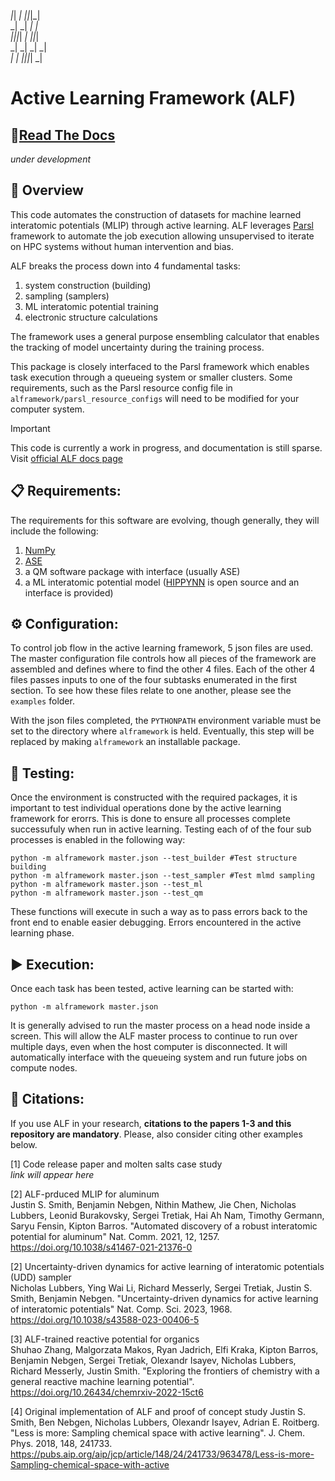 
   _|_|     _|         _|_|_|_|  
 _|    _|   _|         _|        
 _|_|_|_|   _|         _|_|_|    
 _|    _|   _|         _|        
 _|    _|   _|_|_|_|   _|        
                               
# Active Learning Framework (ALF)

## 📄[Read The Docs](https://lanl.github.io/ALF/)
*under development*

## 🚀 Overview

This code automates the construction of datasets for machine learned interatomic potentials (MLIP) through active learning. ALF leverages [Parsl](https://parsl-project.org/) framework to automate the job execution allowing unsupervised to iterate on HPC systems without human intervention and bias.

ALF breaks the process down into 4 fundamental tasks:
1) system construction (building)
2) sampling (samplers)
3) ML interatomic potential training
4) electronic structure calculations

The framework uses a general purpose ensembling calculator that enables the tracking of model uncertainty during the training process.

This package is closely interfaced to the Parsl framework which enables task execution through a queueing system or smaller clusters. Some requirements, such as the Parsl resource config file in `alframework/parsl_resource_configs` will need to be modified for your computer system. 

> [!IMPORTANT]
> This code is currently a work in progress, and documentation is still sparse.
> Visit [official ALF docs page](https://lanl.github.io/ALF/)



## 📋 Requirements: 

The requirements for this software are evolving, though generally, they will include the following: 
1) [NumPy](https://numpy.org/)
2) [ASE](https://wiki.fysik.dtu.dk/ase/)
3) a QM software package with interface (usually ASE)
4) a ML interatomic potential model ([HIPPYNN](https://github.com/lanl/hippynn) is open source and an interface is provided) 

## ⚙️ Configuration:

To control job flow in the active learning framework, 5 json files are used. The master configuration file controls how all pieces of the framework are assembled and defines where to find the other 4 files. Each of the other 4 files passes inputs to one of the four subtasks enumerated in the first section. To see how these files relate to one another, please see the `examples` folder.

With the json files completed, the `PYTHONPATH` environment variable must be set to the directory where `alframework` is held. Eventually, this step will be replaced by making `alframework` an installable package. 

## 🧪 Testing: 

Once the environment is constructed with the required packages, it is important to test individual operations done by the active learning framework for erorrs. This is done to ensure all processes complete successufuly when run in active learning. Testing each of of the four sub processes is enabled in the following way:

```
python -m alframework master.json --test_builder #Test structure building
python -m alframework master.json --test_sampler #Test mlmd sampling
python -m alframework master.json --test_ml 
python -m alframework master.json --test_qm
```

These functions will execute in such a way as to pass errors back to the front end to enable easier debugging. Errors encountered in the active learning phase.

## ▶️ Execution:

Once each task has been tested, active learning can be started with:
```
python -m alframework master.json
```

It is generally advised to run the master process on a head node inside a screen. This will allow the ALF master process to continue to run over multiple days, even when the host computer is disconnected. It will automatically interface with the queueing system and run future jobs on compute nodes. 

## 📃 Citations:

If you use ALF in your research, **citations to the papers 1-3 and this repository are mandatory**.
Please, also consider citing other examples below.  

[1] Code release paper and molten salts case study   
*link will appear here*

[2] ALF-prduced MLIP for aluminum    
Justin S. Smith, Benjamin Nebgen, Nithin Mathew, Jie Chen, Nicholas Lubbers, Leonid Burakovsky, Sergei Tretiak, Hai Ah Nam, Timothy Germann, Saryu Fensin, Kipton Barros. "Automated discovery of a robust interatomic potential for aluminum" Nat. Comm. 2021,  12, 1257. 
https://doi.org/10.1038/s41467-021-21376-0

[2] Uncertainty-driven dynamics for active learning of interatomic potentials (UDD) sampler     
Nicholas Lubbers, Ying Wai Li, Richard Messerly, Sergei Tretiak, Justin S. Smith, Benjamin Nebgen. "Uncertainty-driven dynamics for active learning of interatomic potentials" Nat. Comp. Sci. 2023, 1968. 
https://doi.org/10.1038/s43588-023-00406-5 

[3] ALF-trained reactive potential for organics   
Shuhao Zhang, Malgorzata Makos, Ryan Jadrich, Elfi Kraka, Kipton Barros, Benjamin Nebgen, Sergei Tretiak, Olexandr Isayev, Nicholas Lubbers, Richard Messerly, Justin Smith. "Exploring the frontiers of chemistry with a general reactive machine learning potential". 
https://doi.org/10.26434/chemrxiv-2022-15ct6

[4] Original implementation of ALF and proof of concept study
Justin S. Smith, Ben Nebgen, Nicholas Lubbers, Olexandr Isayev, Adrian E. Roitberg. "Less is more: Sampling chemical space with active learning". J. Chem. Phys. 2018, 148, 241733.
https://pubs.aip.org/aip/jcp/article/148/24/241733/963478/Less-is-more-Sampling-chemical-space-with-active